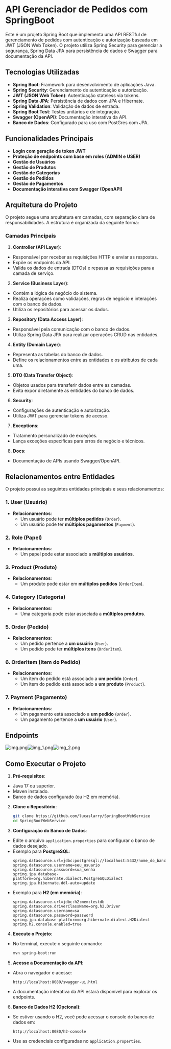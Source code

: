 # API Gerenciador de Pedidos com SpringBoot

Este é um projeto Spring Boot que implementa uma API RESTful de gerenciamento de pedidos com autenticação e autorização baseada em JWT (JSON Web Token). O projeto utiliza Spring Security para gerenciar a segurança, Spring Data JPA para persistência de dados e Swagger para documentação da API.

## Tecnologias Utilizadas

- **Spring Boot**: Framework para desenvolvimento de aplicações Java.
- **Spring Security**: Gerenciamento de autenticação e autorização.
- **JWT (JSON Web Token)**: Autenticação stateless via tokens.
- **Spring Data JPA**: Persistência de dados com JPA e Hibernate.
- **Spring Validation**: Validação de dados de entrada.
- **Spring Boot Test**: Testes unitários e de integração.
- **Swagger (OpenAPI)**: Documentação interativa da API.
- **Banco de Dados**: Configurado para uso com PostGres com JPA.

## Funcionalidades Principais

- **Login com geração de token JWT**
- **Proteção de endpoints com base em roles (ADMIN e USER)**
- **Gestão de Usuários**
- **Gestão de Produtos**
- **Gestão de Categorias**
- **Gestão de Pedidos**
- **Gestão de Pagamentos**
- **Documentação interativa com Swagger (OpenAPI)**

## Arquitetura do Projeto

O projeto segue uma arquitetura em camadas, com separação clara de responsabilidades. A estrutura é organizada da seguinte forma:

### Camadas Principais

1. **Controller (API Layer)**:
- Responsável por receber as requisições HTTP e enviar as respostas.
- Expõe os endpoints da API.
- Valida os dados de entrada (DTOs) e repassa as requisições para a camada de serviço.

2. **Service (Business Layer)**:
- Contém a lógica de negócio do sistema.
- Realiza operações como validações, regras de negócio e interações com o banco de dados.
- Utiliza os repositórios para acessar os dados.

3. **Repository (Data Access Layer)**:
- Responsável pela comunicação com o banco de dados.
- Utiliza Spring Data JPA para realizar operações CRUD nas entidades.

4. **Entity (Domain Layer)**:
- Representa as tabelas do banco de dados.
- Define os relacionamentos entre as entidades e os atributos de cada uma.

5. **DTO (Data Transfer Object)**:
- Objetos usados para transferir dados entre as camadas.
- Evita expor diretamente as entidades do banco de dados.

6. **Security**:
- Configurações de autenticação e autorização.
- Utiliza JWT para gerenciar tokens de acesso.

7. **Exceptions**:
- Tratamento personalizado de exceções.
- Lança exceções específicas para erros de negócio e técnicos.

8. **Docs**:
- Documentação de APIs usando Swagger/OpenAPI.

## Relacionamentos entre Entidades

O projeto possui as seguintes entidades principais e seus relacionamentos:

### 1. **User (Usuário)**
- **Relacionamentos**:
  - Um usuário pode ter **múltiplos pedidos** (`Order`).
  - Um usuário pode ter **múltiplos pagamentos** (`Payment`).

### 2. **Role (Papel)**
- **Relacionamentos**:
  - Um papel pode estar associado a **múltiplos usuários**.

### 3. **Product (Produto)**
- **Relacionamentos**:
  - Um produto pode estar em **múltiplos pedidos** (`OrderItem`).

### 4. **Category (Categoria)**
- **Relacionamentos**:
  - Uma categoria pode estar associada a **múltiplos produtos**.

### 5. **Order (Pedido)**
- **Relacionamentos**:
  - Um pedido pertence a **um usuário** (`User`).
  - Um pedido pode ter **múltiplos itens** (`OrderItem`).

### 6. **OrderItem (Item do Pedido)**
- **Relacionamentos**:
  - Um item do pedido está associado a **um pedido** (`Order`).
  - Um item do pedido está associado a **um produto** (`Product`).

### 7. **Payment (Pagamento)**
- **Relacionamentos**:
  - Um pagamento está associado a **um pedido** (`Order`).
  - Um pagamento pertence a **um usuário** (`User`).

## Endpoints
  ![img.png](imgs/img.png)![img_1.png](imgs/img_1.png)![img_2.png](imgs/img_2.png)
## Como Executar o Projeto

1. **Pré-requisitos**:
  - Java 17 ou superior.
  - Maven instalado.
  - Banco de dados configurado (ou H2 em memória).

2. **Clone o Repositório**:
   ```bash
   git clone https://github.com/lucaslarry/SpringBootWebService
   cd SpringBootWebService
   ```

3. **Configuração do Banco de Dados**:
  - Edite o arquivo `application.properties` para configurar o banco de dados desejado.
  - Exemplo para **PostgreSQL**:
    ```properties
    spring.datasource.url=jdbc:postgresql://localhost:5432/nome_do_banco
    spring.datasource.username=seu_usuario
    spring.datasource.password=sua_senha
    spring.jpa.database-platform=org.hibernate.dialect.PostgreSQLDialect
    spring.jpa.hibernate.ddl-auto=update
    ```
  - Exemplo para **H2 (em memória)**:
    ```properties
    spring.datasource.url=jdbc:h2:mem:testdb
    spring.datasource.driverClassName=org.h2.Driver
    spring.datasource.username=sa
    spring.datasource.password=password
    spring.jpa.database-platform=org.hibernate.dialect.H2Dialect
    spring.h2.console.enabled=true
    ```

4. **Execute o Projeto**:
  - No terminal, execute o seguinte comando:
    ```bash
    mvn spring-boot:run
    ```

5. **Acesse a Documentação da API**:
  - Abra o navegador e acesse:
    ```
    http://localhost:8080/swagger-ui.html
    ```
  - A documentação interativa da API estará disponível para explorar os endpoints.

6. **Banco de Dados H2 (Opcional)**:
  - Se estiver usando o H2, você pode acessar o console do banco de dados em:
    ```
    http://localhost:8080/h2-console
    ```
  - Use as credenciais configuradas no `application.properties`.